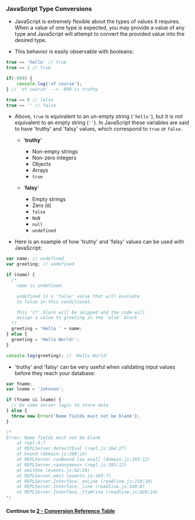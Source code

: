### JavaScript Type Conversions
* JavaScript is extremely flexible about the types of values it requires. When a value of one type is expected, you may provide a value of any type and JavaScript will attempt to convert the provided value into the desired type.
  
* This behavior is easily observable with booleans:
  
```javascript
true == 'hello' // true
true == 1 // true

if(-999) {
	console.log('of course');
} // 'of course' --> -999 is truthy

true == 0 // false
true == '' // false
```
  
* Above, `true` is equivalent to an un-empty string (`'hello'`), but it is not equivalent to an empty string (`''`). In JavaScript these variables are said to have 'truthy' and 'falsy' values, which correspond to `true` or `false`.

  * '**truthy**'
    * Non-empty strings
    * Non-zero integers
    * Objects
    * Arrays
    * `true`
  
  * '**falsy**'
    * Empty strings
    * Zero (`0`)
    * `false`
    * `NaN`
    * `null`
    * `undefined`
  
* Here is an example of how 'truthy' and 'falsy' values can be used with JavaScript:
  
```javascript
var name; // undefined
var greeting; // undefined

if (name) {
  /*
    name is undefined.

    undefined is a 'falsy' value that will evaluate
    to false in this conditional.

    This 'if' block will be skipped and the code will 
    assign a value to greeting in the 'else' block
  */
  greeting = 'Hello ' + name;
} else {
  greeting = 'Hello World!';
}

console.log(greeting); // 'Hello World'
```
  
* 'truthy' and 'falsy' can be very useful when validating input values before they reach your database:
  
```javascript
var fname;
var lname = 'Johnson';

if (fname && lname) {
  // Do some server logic to store data
} else {
  throw new Error('Name fields must not be blank');
}

/*
Error: Name fields must not be blank
    at repl:4:7
    at REPLServer.defaultEval (repl.js:164:27)
    at bound (domain.js:280:14)
    at REPLServer.runBound [as eval] (domain.js:293:12)
    at REPLServer.<anonymous> (repl.js:393:12)
    at emitOne (events.js:82:20)
    at REPLServer.emit (events.js:169:7)
    at REPLServer.Interface._onLine (readline.js:210:10)
    at REPLServer.Interface._line (readline.js:549:8)
    at REPLServer.Interface._ttyWrite (readline.js:826:14)
*/

```
  
#### Continue to [2 - Conversion Reference Table](2_ConversionReferenceTable.md)